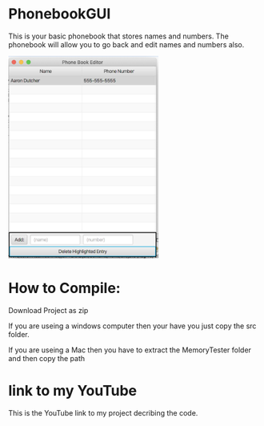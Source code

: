 # PhonebookGUI
This is your basic phonebook that stores names and numbers.
The phonebook will allow you to go back and edit names and numbers also.

<img src="phonebookGUI.png" width=300>

# How to Compile:
Download Project as zip

If you are useing a windows computer then your have you just copy the src folder.

If you are useing a Mac then you have to extract the MemoryTester folder and then copy the path

# link to my YouTube
This is the YouTube link to my project decribing the code.
